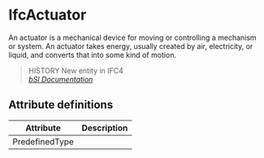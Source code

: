 IfcActuator
===========
An actuator is a mechanical device for moving or controlling a mechanism or
system. An actuator takes energy, usually created by air, electricity, or
liquid, and converts that into some kind of motion.  
  
> HISTORY  New entity in IFC4  
[ _bSI
Documentation_](https://standards.buildingsmart.org/IFC/DEV/IFC4_2/FINAL/HTML/schema/ifcbuildingcontrolsdomain/lexical/ifcactuator.htm)


Attribute definitions
---------------------
| Attribute      | Description   |
|----------------|---------------|
| PredefinedType |               |

